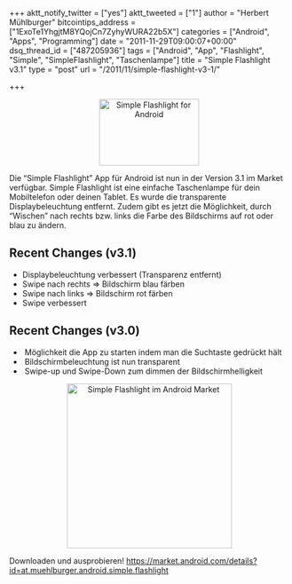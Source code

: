 +++
aktt_notify_twitter = ["yes"]
aktt_tweeted = ["1"]
author = "Herbert Mühlburger"
bitcointips_address = ["1ExoTe1YhgjtM8YQojCn7ZyhyWURA22b5X"]
categories = ["Android", "Apps", "Programming"]
date = "2011-11-29T09:00:07+00:00"
dsq_thread_id = ["487205936"]
tags = ["Android", "App", "Flashlight", "Simple", "SimpleFlashlight", "Taschenlampe"]
title = "Simple Flashlight v3.1"
type = "post"
url = "/2011/11/simple-flashlight-v3-1/"

+++
<p style="text-align: center;">
  <a href="https://market.android.com/details?id=at.muehlburger.android.simple.flashlight"><img class="aligncenter" title="Simple Flashlight for Android" alt="Simple Flashlight for Android" src="https://blog.muehlburger.at/wp-content/uploads/2011/11/promotion_image.png" width="180" height="120" /></a>
</p>

Die &#8220;Simple Flashlight&#8221; App für Android ist nun in der Version 3.1 im Market verfügbar. Simple Flashlight ist eine einfache Taschenlampe für dein Mobiltelefon oder deinen Tablet. Es wurde die transparente Displaybeleuchtung entfernt. Zudem gibt es jetzt die Möglichkeit, durch &#8220;Wischen&#8221; nach rechts bzw. links die Farbe des Bildschirms auf rot oder blau zu ändern.

## Recent Changes (v3.1)

  * Displaybeleuchtung verbessert (Transparenz entfernt)
  * Swipe nach rechts => Bildschirm blau färben
  * Swipe nach links => Bildschirm rot färben
  * Swipe verbessert

## Recent Changes (v3.0)

  *  Möglichkeit die App zu starten indem man die Suchtaste gedrückt hält
  *  Bildschirmbeleuchtung ist nun transparent
  *  Swipe-up und Swipe-Down zum dimmen der Bildschirmhelligkeit

<p style="text-align: center;">
  <a href="https://market.android.com/details?id=at.muehlburger.android.simple.flashlight"><img class="aligncenter" title="Simple Flashlight im Android Market" alt="Simple Flashlight im Android Market" src="https://blog.muehlburger.at/wp-content/uploads/2011/11/simple-flashlight.png" width="297" height="297" /></a>
</p>

Downloaden und ausprobieren! <a title="Simple Flashlight" href="https://market.android.com/details?id=at.muehlburger.android.simple.flashlight" target="_blank">https://market.android.com/details?id=at.muehlburger.android.simple.flashlight</a>